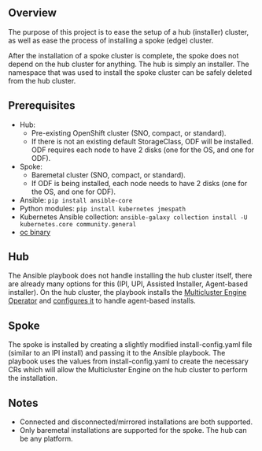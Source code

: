 ## Overview
The purpose of this project is to ease the setup of a hub (installer) cluster, as well as ease the process of installing a spoke (edge) cluster.

After the installation of a spoke cluster is complete, the spoke does not depend on the hub cluster for anything. The hub is simply an installer. The namespace that was used to install the spoke cluster can be safely deleted from the hub cluster.

## Prerequisites
* Hub:
  * Pre-existing OpenShift cluster (SNO, compact, or standard).
  * If there is not an existing default StorageClass, ODF will be installed. ODF requires each node to have 2 disks (one for the OS, and one for ODF).
* Spoke:
  * Baremetal cluster (SNO, compact, or standard).
  * If ODF is being installed, each node needs to have 2 disks (one for the OS, and one for ODF).
* Ansible: ```pip install ansible-core```
* Python modules: ```pip install kubernetes jmespath```
* Kubernetes Ansible collection: ```ansible-galaxy collection install -U kubernetes.core community.general```
* [oc binary](https://mirror.openshift.com/pub/openshift-v4/clients/ocp/stable/openshift-client-linux.tar.gz)

## Hub
The Ansible playbook does not handle installing the hub cluster itself, there are already many options for this (IPI, UPI, Assisted Installer, Agent-based installer). On the hub cluster, the playbook installs the [Multicluster Engine Operator](https://access.redhat.com/documentation/en-us/red_hat_advanced_cluster_management_for_kubernetes/2.6/html-single/multicluster_engine/index) and [configures it](https://github.com/openshift/assisted-service/tree/master/docs/hive-integration) to handle agent-based installs.

## Spoke
The spoke is installed by creating a slightly modified install-config.yaml file (similar to an IPI install) and passing it to the Ansible playbook. The playbook uses the values from install-config.yaml to create the necessary CRs which will allow the Multicluster Engine on the hub cluster to perform the installation.

## Notes
* Connected and disconnected/mirrored installations are both supported.
* Only baremetal installations are supported for the spoke. The hub can be any platform.
